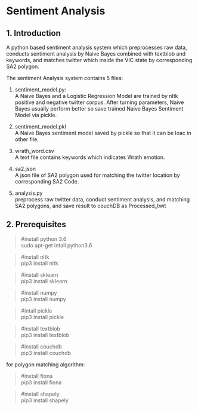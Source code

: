 # Sentiment Analysis
## 1. Introduction

A python based sentiment analysis system which preprocesses raw data, conducts sentiment analysis by Naive Bayes combined with textblob and keywords, and matches twitter which inside the VIC state by corresponding SA2 polygon.

The sentiment Analysis system contains 5 files:

1. sentiment_model.py:  
   A Naive Bayes and a Logistic Regression Model are trained by nltk positive and negative twitter corpus. After turning parameters, Naive Bayes usually perform better so save trained Naive Bayes Sentiment Model via pickle.

2. sentiment_model.pkl  
   A Naive Bayes sentiment model saved by pickle so that it can be loac in other file.  

3. wrath_word.csv  
   A text file contains keywords which indicates Wrath emotion.

4. sa2.json  
   A json file of SA2 polygon used for matching the twitter location by corresponding SA2 Code.

5. analysis.py  
   preprocess raw twitter data, conduct sentiment analysis, and matching SA2 polygons, and save result to couchDB as Processed_twit

## 2. Prerequisites
>#install python 3.6  
sudo apt-get intall python3.6

>#install nltk  
pip3 install nltk

>#install sklearn  
pip3 install sklearn

>#install numpy  
pip3 install numpy

>#intall pickle  
pip3 install pickle

>#install textblob  
pip3 install textblob

>#install couchdb  
pip3 install couchdb

for polygon matching algorithm:
>#install fiona  
pip3 install fiona

>#install shapely  
pip3 install shapely